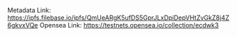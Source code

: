 Metadata Link: https://ipfs.filebase.io/ipfs/QmUeARgK5ufDS5GprJLxDpiDepVHtZvGkZ8j4Z6gkvxVQe
Opensea Link: https://testnets.opensea.io/collection/ecdwk3
